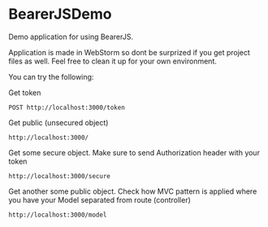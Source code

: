 BearerJSDemo
============

Demo application for using BearerJS.

Application is made in WebStorm so dont be surprized if you get project files as well. Feel free to clean it up for your own environment.

You can try the following:

Get token
```
POST http://localhost:3000/token
```

Get public (unsecured object)
```
http://localhost:3000/
```

Get some secure object. Make sure to send Authorization header with your token
```
http://localhost:3000/secure
```

Get another some public object. Check how MVC pattern is applied where you have your Model separated from route (controller)
```
http://localhost:3000/model
```


